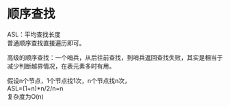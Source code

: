 # 顺序查找

ASL：平均查找长度  
普通顺序查找直接遍历即可。  

高级的顺序查找：一个哨兵，从后往前查找，到哨兵返回查找失败，其实是相当于减少判断越界情况，在表元素多时有用。

假设n个节点，1个节点找1次，n个节点找n次，  
ASL=(1+n)*n/2/n=n  
复杂度为O(n)